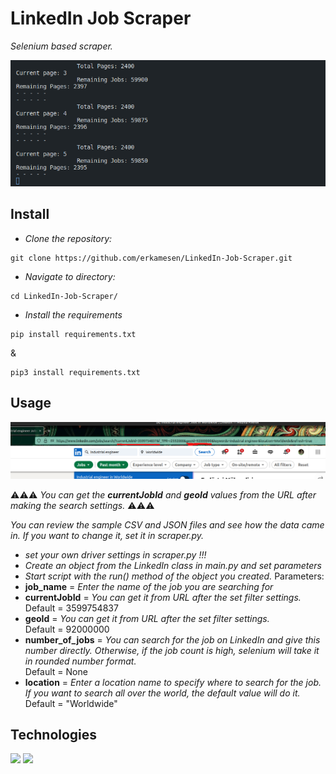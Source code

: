 # LinkedIn Job Scraper
*Selenium based scraper.*

<img src="terminal.png">


## Install

- *Clone the repository:*
```
git clone https://github.com/erkamesen/LinkedIn-Job-Scraper.git
```
- *Navigate to directory:*
```
cd LinkedIn-Job-Scraper/
```
- *Install the requirements*
```
pip install requirements.txt
```
&
```
pip3 install requirements.txt
```

## Usage

<img src="URL.png">

⚠️⚠️⚠️
*You can get the **currentJobId** and **geoId** values ​​from the URL after making the search settings.*
⚠️⚠️⚠️

*You can review the sample CSV and JSON files and see how the data came in. If you want to change it, set it in scraper.py.*
- *set your own driver settings in scraper.py !!!*
- *Create an object from the LinkedIn class in main.py and set parameters* 
- *Start script with the run() method of the object you created.*
Parameters:
- **job_name** = *Enter the name of the job you are searching for*
-  **currentJobId** = *You can get it from URL after the set filter settings.* <br> Default = 3599754837
-  **geoId** = *You can get it from URL after the set filter settings.* <br> Default = 92000000
- **number_of_jobs** = *You can search for the job on LinkedIn and give this number directly. Otherwise, if the job count is high, selenium will take it in rounded number format.* <br> Default = None
- **location** = *Enter a location name to specify where to search for the job. If you want to search all over the world, the default value will do it.* <br> Default = "Worldwide"

## Technologies

<img src=https://user-images.githubusercontent.com/25181517/184103699-d1b83c07-2d83-4d99-9a1e-83bd89e08117.png wirdth=60 height=60>
<img src=https://user-images.githubusercontent.com/25181517/183423507-c056a6f9-1ba8-4312-a350-19bcbc5a8697.png wirdth=60 height=60>

